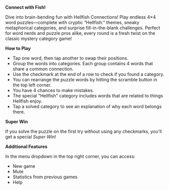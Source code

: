 **Connect with Fish!** 

Dive into brain-bending fun with Hellfish Connections! Play endless 4×4 word puzzles—complete with cryptic “Hellfish:” themes, sneaky metaphorical categories, and surprise fill-in-the-blank challenges. Perfect for word nerds and puzzle pros alike, every round is a fresh twist on the classic mystery category game!

**How to Play**

- Tap one word, then tap another to swap their positions.
- Group the words into categories. Each group contains 4 words that share a common connection.
- Use the checkmark at the end of a row to check if you found a category.
- You can rearrange the puzzle words by hitting the scramble button in the top left corner. 
- You have 4 chances to make mistakes.
- The special "Hellfish" category includes words that are related to things Hellfish enjoy.
- Tap a solved category to see an explanation of why each word belongs there.

**Super Win**

If you solve the puzzle on the first try without using any checkmarks, you'll get a special _Super Win_!

**Additional Features**

In the menu dropdown in the top right corner, you can access:
- New game
- Mute 
- Statistics from previous games
- Help
